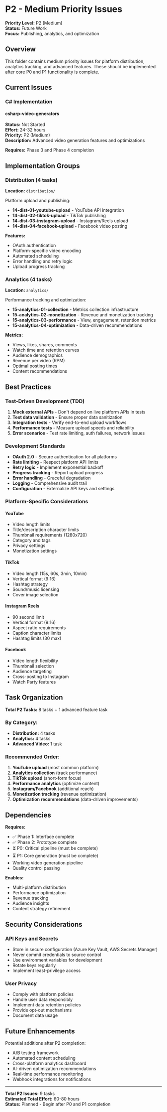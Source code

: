 # P2 - Medium Priority Issues

**Priority Level:** P2 (Medium)  
**Status:** Future Work  
**Focus:** Publishing, analytics, and optimization

## Overview

This folder contains medium priority issues for platform distribution, analytics tracking, and advanced features. These should be implemented after core P0 and P1 functionality is complete.

## Current Issues

### C# Implementation

#### csharp-video-generators
**Status:** Not Started  
**Effort:** 24-32 hours  
**Priority:** P2 (Medium)  
**Description:** Advanced video generation features and optimizations

**Requires:** Phase 3 and Phase 4 completion

## Implementation Groups

### Distribution (4 tasks)
**Location:** `distribution/`

Platform upload and publishing:
- **14-dist-01-youtube-upload** - YouTube API integration
- **14-dist-02-tiktok-upload** - TikTok publishing
- **14-dist-03-instagram-upload** - Instagram/Reels upload
- **14-dist-04-facebook-upload** - Facebook video posting

**Features:**
- OAuth authentication
- Platform-specific video encoding
- Automated scheduling
- Error handling and retry logic
- Upload progress tracking

### Analytics (4 tasks)
**Location:** `analytics/`

Performance tracking and optimization:
- **15-analytics-01-collection** - Metrics collection infrastructure
- **15-analytics-02-monetization** - Revenue and monetization tracking
- **15-analytics-03-performance** - View, engagement, retention metrics
- **15-analytics-04-optimization** - Data-driven recommendations

**Metrics:**
- Views, likes, shares, comments
- Watch time and retention curves
- Audience demographics
- Revenue per video (RPM)
- Optimal posting times
- Content recommendations

## Best Practices

### Test-Driven Development (TDD)
1. **Mock external APIs** - Don't depend on live platform APIs in tests
2. **Test data validation** - Ensure proper data sanitization
3. **Integration tests** - Verify end-to-end upload workflows
4. **Performance tests** - Measure upload speeds and reliability
5. **Error scenarios** - Test rate limiting, auth failures, network issues

### Development Standards
- **OAuth 2.0** - Secure authentication for all platforms
- **Rate limiting** - Respect platform API limits
- **Retry logic** - Implement exponential backoff
- **Progress tracking** - Report upload progress
- **Error handling** - Graceful degradation
- **Logging** - Comprehensive audit trail
- **Configuration** - Externalize API keys and settings

### Platform-Specific Considerations

#### YouTube
- Video length limits
- Title/description character limits
- Thumbnail requirements (1280x720)
- Category and tags
- Privacy settings
- Monetization settings

#### TikTok
- Video length (15s, 60s, 3min, 10min)
- Vertical format (9:16)
- Hashtag strategy
- Sound/music licensing
- Cover image selection

#### Instagram Reels
- 90 second limit
- Vertical format (9:16)
- Aspect ratio requirements
- Caption character limits
- Hashtag limits (30 max)

#### Facebook
- Video length flexibility
- Thumbnail selection
- Audience targeting
- Cross-posting to Instagram
- Watch Party features

## Task Organization

**Total P2 Tasks:** 8 tasks + 1 advanced feature task

### By Category:
- **Distribution:** 4 tasks
- **Analytics:** 4 tasks
- **Advanced Video:** 1 task

### Recommended Order:
1. **YouTube upload** (most common platform)
2. **Analytics collection** (track performance)
3. **TikTok upload** (short-form focus)
4. **Performance analytics** (optimize content)
5. **Instagram/Facebook** (additional reach)
6. **Monetization tracking** (revenue optimization)
7. **Optimization recommendations** (data-driven improvements)

## Dependencies

**Requires:**
- ✅ Phase 1: Interface complete
- ✅ Phase 2: Prototype complete
- ⏳ P0: Critical pipeline (must be complete)
- ⏳ P1: Core generation (must be complete)
- Working video generation pipeline
- Quality control passing

**Enables:**
- Multi-platform distribution
- Performance optimization
- Revenue tracking
- Audience insights
- Content strategy refinement

## Security Considerations

### API Keys and Secrets
- Store in secure configuration (Azure Key Vault, AWS Secrets Manager)
- Never commit credentials to source control
- Use environment variables for development
- Rotate keys regularly
- Implement least-privilege access

### User Privacy
- Comply with platform policies
- Handle user data responsibly
- Implement data retention policies
- Provide opt-out mechanisms
- Document data usage

## Future Enhancements

Potential additions after P2 completion:
- A/B testing framework
- Automated content scheduling
- Cross-platform analytics dashboard
- AI-driven optimization recommendations
- Real-time performance monitoring
- Webhook integrations for notifications

---

**Total P2 Issues:** 9 tasks  
**Estimated Total Effort:** 60-80 hours  
**Status:** Planned - Begin after P0 and P1 completion
